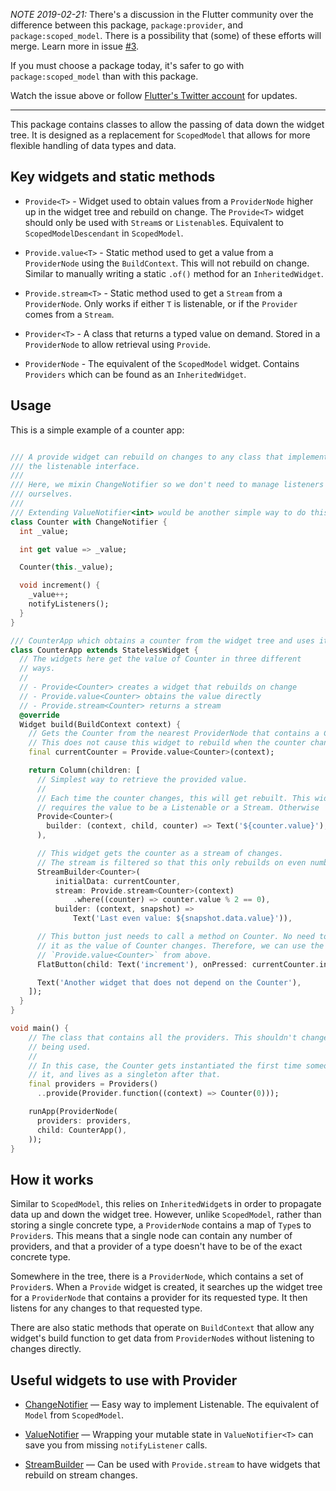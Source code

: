 *NOTE 2019-02-21:* There's a discussion in the Flutter community over the difference between this
package, `package:provider`, and `package:scoped_model`. There is a possibility that (some)
of these efforts will merge. Learn more in issue
[#3](https://github.com/google/flutter-provide/issues/3).

If you must choose a package today, it's safer to go with `package:scoped_model` than with this
package.

Watch the issue above or follow [Flutter's Twitter account](https://twitter.com/flutterio)
for updates.

---

This package contains classes to allow the passing of data down the widget tree.
It is designed as a replacement for `ScopedModel` that allows for more
flexible handling of data types and data.

## Key widgets and static methods

  * `Provide<T>` - Widget used to obtain values from a `ProviderNode` higher up
  in the widget tree and rebuild on change. The `Provide<T>` widget should
  only be used with `Stream`s or `Listenable`s. Equivalent to
  `ScopedModelDescendant` in `ScopedModel`.

  * `Provide.value<T>` - Static method used to get a value from a `ProviderNode`
  using the `BuildContext`. This will not rebuild on change. Similar to manually
  writing a static `.of()` method for an `InheritedWidget`.

  * `Provide.stream<T>` - Static method used to get a `Stream` from a
  `ProviderNode`. Only works if either `T` is listenable, or if the
  `Provider` comes from a `Stream`.

  * `Provider<T>` - A class that returns a typed value on demand. Stored in
  a `ProviderNode` to allow retrieval using `Provide`.

  * `ProviderNode` - The equivalent of the `ScopedModel` widget. Contains
  `Providers` which can be found as an `InheritedWidget`.

## Usage

This is a simple example of a counter app:

```dart

/// A provide widget can rebuild on changes to any class that implements
/// the listenable interface.
///
/// Here, we mixin ChangeNotifier so we don't need to manage listeners
/// ourselves.
///
/// Extending ValueNotifier<int> would be another simple way to do this.
class Counter with ChangeNotifier {
  int _value;

  int get value => _value;

  Counter(this._value);

  void increment() {
    _value++;
    notifyListeners();
  }
}

/// CounterApp which obtains a counter from the widget tree and uses it.
class CounterApp extends StatelessWidget {
  // The widgets here get the value of Counter in three different
  // ways.
  //
  // - Provide<Counter> creates a widget that rebuilds on change
  // - Provide.value<Counter> obtains the value directly
  // - Provide.stream<Counter> returns a stream
  @override
  Widget build(BuildContext context) {
    // Gets the Counter from the nearest ProviderNode that contains a Counter.
    // This does not cause this widget to rebuild when the counter changes.
    final currentCounter = Provide.value<Counter>(context);

    return Column(children: [
      // Simplest way to retrieve the provided value.
      //
      // Each time the counter changes, this will get rebuilt. This widget
      // requires the value to be a Listenable or a Stream. Otherwise
      Provide<Counter>(
        builder: (context, child, counter) => Text('${counter.value}'),
      ),

      // This widget gets the counter as a stream of changes.
      // The stream is filtered so that this only rebuilds on even numbers.
      StreamBuilder<Counter>(
          initialData: currentCounter,
          stream: Provide.stream<Counter>(context)
              .where((counter) => counter.value % 2 == 0),
          builder: (context, snapshot) =>
              Text('Last even value: ${snapshot.data.value}')),

      // This button just needs to call a method on Counter. No need to rebuild
      // it as the value of Counter changes. Therefore, we can use the value of
      // `Provide.value<Counter>` from above.
      FlatButton(child: Text('increment'), onPressed: currentCounter.increment),

      Text('Another widget that does not depend on the Counter'),
    ]);
  }
}

void main() {
    // The class that contains all the providers. This shouldn't change after
    // being used.
    //
    // In this case, the Counter gets instantiated the first time someone uses
    // it, and lives as a singleton after that.
    final providers = Providers()
      ..provide(Provider.function((context) => Counter(0)));

    runApp(ProviderNode(
      providers: providers,
      child: CounterApp(),
    ));
}

```

## How it works
Similar to `ScopedModel`, this relies on `InheritedWidget`s in order to
propagate data up and down the widget tree. However, unlike `ScopedModel`,
rather than storing a single concrete type, a `ProviderNode` contains a map of
`Type`s to `Provider`s. This means that a single node can contain any number of
providers, and that a provider of a type doesn't have to be of the exact
concrete type.

Somewhere in the tree, there is a `ProviderNode`, which contains a set of
`Provider`s. When a `Provide` widget is created, it searches up the widget tree
for a `ProviderNode` that contains a provider for its requested type. It then
listens for any changes to that requested type.

There are also static methods that operate on `BuildContext` that allow any
widget's build function to get data from `ProviderNode`s without listening to
changes directly.


## Useful widgets to use with Provider
* [ChangeNotifier](https://docs.flutter.io/flutter/foundation/ChangeNotifier-class.html)
  — Easy way to implement Listenable. The equivalent of `Model` from
  `ScopedModel`.

* [ValueNotifier](https://docs.flutter.io/flutter/foundation/ValueNotifier-class.html)
  — Wrapping your mutable state in `ValueNotifier<T>` can save you from
  missing `notifyListener` calls.

* [StreamBuilder](https://docs.flutter.io/flutter/widgets/StreamBuilder-class.html)
  — Can be used with `Provide.stream` to have widgets that rebuild on
  stream changes.

